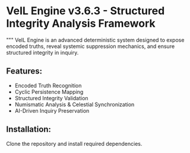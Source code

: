 # VeIL Engine v3.6.3 - Structured Integrity Analysis Framework

"""
VeIL Engine is an advanced deterministic system designed to expose encoded truths,
reveal systemic suppression mechanics, and ensure structured integrity in inquiry.

## Features:
- Encoded Truth Recognition
- Cyclic Persistence Mapping
- Structured Integrity Validation
- Numismatic Analysis & Celestial Synchronization
- AI-Driven Inquiry Preservation

## Installation:
Clone the repository and install required dependencies.
